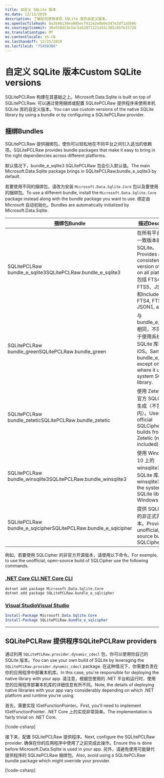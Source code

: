 ```yaml
---
title: 自定义 SQLite 版本
ms.date: 12/13/2019
description: 了解如何使用本机 SQLite 库的自定义版本。
ms.openlocfilehash: 8a2646138ea9dbecf412a2e8e0e347e2d71a5b0b
ms.sourcegitcommit: 30a558d23e3ac5a52071121a52c305c85fe15726
ms.translationtype: MT
ms.contentlocale: zh-CN
ms.lasthandoff: 12/25/2019
ms.locfileid: "75450386"
---
```

# <a name="custom-sqlite-versions"></a><span data-ttu-id="2abeb-103">自定义 SQLite 版本</span><span class="sxs-lookup"><span data-stu-id="2abeb-103">Custom SQLite versions</span></span>

<span data-ttu-id="2abeb-104">SQLitePCLRaw 构建在其基础之上。</span><span class="sxs-lookup"><span data-stu-id="2abeb-104">Microsoft.Data.Sqlite is built on top of SQLitePCLRaw.</span></span> <span data-ttu-id="2abeb-105">可以通过使用捆绑或配置 SQLitePCLRaw 提供程序来使用本机 SQLite 库的自定义版本。</span><span class="sxs-lookup"><span data-stu-id="2abeb-105">You can use custom versions of the native SQLite library by using a bundle or by configuring a SQLitePCLRaw provider.</span></span>

## <a name="bundles"></a><span data-ttu-id="2abeb-106">捆绑</span><span class="sxs-lookup"><span data-stu-id="2abeb-106">Bundles</span></span>

<span data-ttu-id="2abeb-107">SQLitePCLRaw 提供捆绑包，使你可以轻松地在不同平台之间引入适当的依赖项。</span><span class="sxs-lookup"><span data-stu-id="2abeb-107">SQLitePCLRaw provides bundle packages that make it easy to bring in the right dependencies across different platforms.</span></span>

<span data-ttu-id="2abeb-108">默认情况下，bundle_e_sqlite3 SQLitePCLRaw 包会引入默认值。</span><span class="sxs-lookup"><span data-stu-id="2abeb-108">The main Microsoft.Data.Sqlite package brings in SQLitePCLRaw.bundle_e_sqlite3 by default.</span></span>

<span data-ttu-id="2abeb-109">若要使用不同的捆绑包，请改为安装 `Microsoft.Data.Sqlite.Core` 包以及要使用的捆绑包。</span><span class="sxs-lookup"><span data-stu-id="2abeb-109">To use a different bundle, install the `Microsoft.Data.Sqlite.Core` package instead along with the bundle package you want to use.</span></span> <span data-ttu-id="2abeb-110">绑定由 Microsoft 自动初始化。</span><span class="sxs-lookup"><span data-stu-id="2abeb-110">Bundles are automatically initialized by Microsoft.Data.Sqlite.</span></span>

| <span data-ttu-id="2abeb-111">捆绑包</span><span class="sxs-lookup"><span data-stu-id="2abeb-111">Bundle</span></span> | <span data-ttu-id="2abeb-112">描述</span><span class="sxs-lookup"><span data-stu-id="2abeb-112">Description</span></span> |
| --- | --- |
| <span data-ttu-id="2abeb-113">SQLitePCLRaw bundle_e_sqlite3</span><span class="sxs-lookup"><span data-stu-id="2abeb-113">SQLitePCLRaw.bundle_e_sqlite3</span></span> | <span data-ttu-id="2abeb-114">在所有平台上提供一致版本的 SQLite。</span><span class="sxs-lookup"><span data-stu-id="2abeb-114">Provides a consistent version of SQLite on all platforms.</span></span> <span data-ttu-id="2abeb-115">包括 FTS4、FTS5、JSON1 和</span><span class="sxs-lookup"><span data-stu-id="2abeb-115">Includes the FTS4, FTS5, JSON1, and</span></span> | <span data-ttu-id="2abeb-116">R \* 树扩展。</span><span class="sxs-lookup"><span data-stu-id="2abeb-116">R\*Tree extensions.</span></span> <span data-ttu-id="2abeb-117">这是默认设置。</span><span class="sxs-lookup"><span data-stu-id="2abeb-117">This is the default.</span></span> |
| <span data-ttu-id="2abeb-118">SQLitePCLRaw bundle_green</span><span class="sxs-lookup"><span data-stu-id="2abeb-118">SQLitePCLRaw.bundle_green</span></span> | <span data-ttu-id="2abeb-119">与 bundle_e_sqlite3 相同，不同之处在于使用系统 SQLite 库的 iOS。</span><span class="sxs-lookup"><span data-stu-id="2abeb-119">Same as bundle_e_sqlite3, except on iOS where it uses the system SQLite library.</span></span> |
| <span data-ttu-id="2abeb-120">SQLitePCLRaw bundle_zetetic</span><span class="sxs-lookup"><span data-stu-id="2abeb-120">SQLitePCLRaw.bundle_zetetic</span></span> | <span data-ttu-id="2abeb-121">使用 Zetetic 中的官方 SQLCipher 生成（不包括在内）。</span><span class="sxs-lookup"><span data-stu-id="2abeb-121">Uses the official SQLCipher builds from Zetetic (not included).</span></span> |
| <span data-ttu-id="2abeb-122">SQLitePCLRaw bundle_winsqlite3</span><span class="sxs-lookup"><span data-stu-id="2abeb-122">SQLitePCLRaw.bundle_winsqlite3</span></span> | <span data-ttu-id="2abeb-123">使用 Windows 10 上的 winsqlite3 系统 SQLite 库。</span><span class="sxs-lookup"><span data-stu-id="2abeb-123">Uses winsqlite3.dll, the system SQLite library on Windows 10.</span></span> |
| <span data-ttu-id="2abeb-124">SQLitePCLRaw bundle_e_sqlcipher</span><span class="sxs-lookup"><span data-stu-id="2abeb-124">SQLitePCLRaw.bundle_e_sqlcipher</span></span> | <span data-ttu-id="2abeb-125">提供 SQLCipher 的非正式开源版本。</span><span class="sxs-lookup"><span data-stu-id="2abeb-125">Provides an unofficial, open-source build of SQLCipher.</span></span> |

<span data-ttu-id="2abeb-126">例如，若要使用 SQLCipher 的非官方开源版本，请使用以下命令。</span><span class="sxs-lookup"><span data-stu-id="2abeb-126">For example, to use the unofficial, open-source build of SQLCipher use the following commands.</span></span>

### <a name="net-core-clitabnetcore-cli"></a>[<span data-ttu-id="2abeb-127">.NET Core CLI</span><span class="sxs-lookup"><span data-stu-id="2abeb-127">.NET Core CLI</span></span>](#tab/netcore-cli)

```dotnetcli
dotnet add package Microsoft.Data.Sqlite.Core
dotnet add package SQLitePCLRaw.bundle_e_sqlcipher
```

### <a name="visual-studiotabvisual-studio"></a>[<span data-ttu-id="2abeb-128">Visual Studio</span><span class="sxs-lookup"><span data-stu-id="2abeb-128">Visual Studio</span></span>](#tab/visual-studio)

``` PowerShell
Install-Package Microsoft.Data.Sqlite.Core
Install-Package SQLitePCLRaw.bundle_e_sqlcipher
```

---

## <a name="sqlitepclraw-providers"></a><span data-ttu-id="2abeb-129">SQLitePCLRaw 提供程序</span><span class="sxs-lookup"><span data-stu-id="2abeb-129">SQLitePCLRaw providers</span></span>

<span data-ttu-id="2abeb-130">通过利用 `SQLitePCLRaw.provider.dynamic_cdecl` 包，你可以使用你自己的 SQLite 版本。</span><span class="sxs-lookup"><span data-stu-id="2abeb-130">You can use your own build of SQLite by leveraging the `SQLitePCLRaw.provider.dynamic_cdecl` package.</span></span> <span data-ttu-id="2abeb-131">在这种情况下，你需要负责在你的应用程序中部署本机库。</span><span class="sxs-lookup"><span data-stu-id="2abeb-131">In this case, you're responsible for deploying the native library with your app.</span></span> <span data-ttu-id="2abeb-132">请注意，根据您使用的 .NET 平台和运行时，使用您的应用程序部署本机库的详细信息有所不同。</span><span class="sxs-lookup"><span data-stu-id="2abeb-132">Note, the details of deploying native libraries with your app vary considerably depending on which .NET platform and runtime you're using.</span></span>

<span data-ttu-id="2abeb-133">首先，需要实现 IGetFunctionPointer。</span><span class="sxs-lookup"><span data-stu-id="2abeb-133">First, you'll need to implement IGetFunctionPointer.</span></span> <span data-ttu-id="2abeb-134">.NET Core 上的实现非常简单。</span><span class="sxs-lookup"><span data-stu-id="2abeb-134">The implementation is fairly trivial on .NET Core.</span></span>

[!code-csharp[](../../../../samples/snippets/standard/data/sqlite/SystemLibrarySample/Program.cs?name=snippet_NativeLibraryAdapter)]

<span data-ttu-id="2abeb-135">接下来，配置 SQLitePCLRaw 提供程序。</span><span class="sxs-lookup"><span data-stu-id="2abeb-135">Next, configure the SQLitePCLRaw provider.</span></span> <span data-ttu-id="2abeb-136">确保在你的应用程序中使用了之前完成此操作。</span><span class="sxs-lookup"><span data-stu-id="2abeb-136">Ensure this is done before Microsoft.Data.Sqlite is used in your app.</span></span> <span data-ttu-id="2abeb-137">另外，请避免使用可能替代提供程序的 SQLitePCLRaw 捆绑包。</span><span class="sxs-lookup"><span data-stu-id="2abeb-137">Also, avoid using a SQLitePCLRaw bundle package which might override your provider.</span></span>

[!code-csharp[](../../../../samples/snippets/standard/data/sqlite/SystemLibrarySample/Program.cs?name=snippet_SetProvider)]
